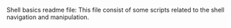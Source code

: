 Shell basics readme file:
This file consist of some scripts related to the shell navigation and manipulation.
